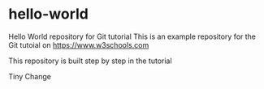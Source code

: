 # hello-world

Hello World repository for Git tutorial
This is an example repository for the Git tutoial on https://www.w3schools.com

This repository is built step by step in the tutorial

Tiny Change
